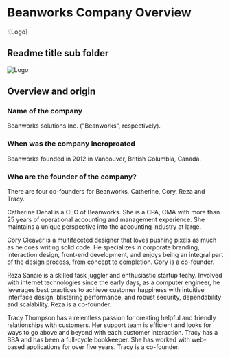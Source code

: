 #  Beanworks Company Overview 

![Logo]
## Readme title sub folder 

![Logo]()

## Overview and origin 

### Name of the company 
Beanworks solutions Inc. ("Beanworks", respectively). 

### When was the company incroproated 
Beanworks founded in 2012 in Vancouver, British Columbia, Canada. 

### Who are the founder of the company?
There are four co-founders for Beanworks, Catherine, Cory, Reza and Tracy. 

Catherine Dehal is a CEO of Beanworks.  She is a CPA, CMA with more than 25 years of operational accounting and management experience.  She maintains a unique perspective into the accounting industry at large.  

Cory Cleaver is a multifaceted designer that loves pushing pixels as much as he does writing solid code. He specializes in corporate branding, interaction design, front-end development, and enjoys being an integral part of the design process, from concept to completion. Cory is a co-founder.

Reza Sanaie is a skilled task juggler and enthusiastic startup techy. Involved with internet technologies since the early days, as a computer engineer, he leverages best practices to achieve customer happiness with intuitive interface design, blistering performance, and robust security, dependability and scalability. Reza is a co-founder.

Tracy Thompson has a relentless passion for creating helpful and friendly relationships with customers. Her support team is efficient and looks for ways to go above and beyond with each customer interaction. Tracy has a BBA and has been a full-cycle bookkeeper. She has worked with web-based applications for over five years. Tracy is a co-founder.
